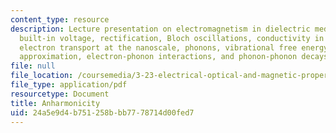 ```yaml
---
content_type: resource
description: Lecture presentation on electromagnetism in dielectric media, p-n junctions,
  built-in voltage, rectification, Bloch oscillations, conductivity in semiconductors,
  electron transport at the nanoscale, phonons, vibrational free energy, the quasi-harmonic
  approximation, electron-phonon interactions, and phonon-phonon decays.
file: null
file_location: /coursemedia/3-23-electrical-optical-and-magnetic-properties-of-materials-fall-2007/24a5e9d4b751258bbb7778714d00fed7_clean15.pdf
file_type: application/pdf
resourcetype: Document
title: Anharmonicity
uid: 24a5e9d4-b751-258b-bb77-78714d00fed7
---
```

